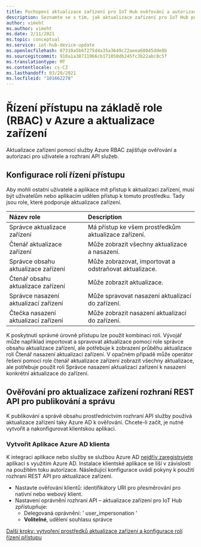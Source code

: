 ```yaml
---
title: Pochopení aktualizace zařízení pro IoT Hub ověřování a autorizaci | Microsoft Docs
description: Seznamte se s tím, jak aktualizace zařízení pro IoT Hub používá službu Azure RBAC k poskytování ověřování a autorizace pro uživatele a rozhraní API služeb.
author: vimeht
ms.author: vimeht
ms.date: 2/11/2021
ms.topic: conceptual
ms.service: iot-hub-device-update
ms.openlocfilehash: 07310a5b6f275d4a35a3649c22aeea68045dde8b
ms.sourcegitcommit: 910a1a38711966cb171050db245fc3b22abc8c5f
ms.translationtype: MT
ms.contentlocale: cs-CZ
ms.lasthandoff: 03/20/2021
ms.locfileid: "101662278"
---
```

# <a name="azure-role-based-access-control-rbac-and-device-update"></a>Řízení přístupu na základě role (RBAC) v Azure a aktualizace zařízení

Aktualizace zařízení pomocí služby Azure RBAC zajišťuje ověřování a autorizaci pro uživatele a rozhraní API služeb.

## <a name="configure-access-control-roles"></a>Konfigurace rolí řízení přístupu

Aby mohli ostatní uživatelé a aplikace mít přístup k aktualizaci zařízení, musí být uživatelům nebo aplikacím udělen přístup k tomuto prostředku. Tady jsou role, které podporuje aktualizace zařízení.

|   Název role   | Description  |
| :--------- | :---- |
|  Správce aktualizace zařízení | Má přístup ke všem prostředkům aktualizace zařízení.  |
|  Čtenář aktualizace zařízení| Může zobrazit všechny aktualizace a nasazení. |
|  Správce obsahu aktualizace zařízení | Může zobrazovat, importovat a odstraňovat aktualizace.  |
|  Čtenář obsahu aktualizace zařízení | Může zobrazit aktualizace.  |
|  Správce nasazení aktualizací zařízení | Může spravovat nasazení aktualizací do zařízení.|
|  Čtečka nasazení aktualizací zařízení| Může zobrazit nasazení aktualizací do zařízení. |

K poskytnutí správné úrovně přístupu lze použít kombinaci rolí. Vývojář může například importovat a spravovat aktualizace pomocí role správce obsahu aktualizace zařízení, ale potřebuje k zobrazení průběhu aktualizace roli Čtenář nasazení aktualizací zařízení. V opačném případě může operátor řešení pomocí role čtenář aktualizace zařízení zobrazit všechny aktualizace, ale potřebuje použít roli Správce nasazení aktualizací zařízení k nasazení konkrétní aktualizace do zařízení.


## <a name="authenticate-to-device-update-rest-apis-for-publishing-and-management"></a>Ověřování pro aktualizace zařízení rozhraní REST API pro publikování a správu

K publikování a správě obsahu prostřednictvím rozhraní API služby používá aktualizace zařízení taky Azure AD k ověřování. Chcete-li začít, je nutné vytvořit a nakonfigurovat klientskou aplikaci.

### <a name="create-client-azure-ad-app"></a>Vytvořit Aplikace Azure AD klienta

K integraci aplikace nebo služby se službou Azure AD [nejdřív zaregistrujete](https://docs.microsoft.com/azure/active-directory/develop/quickstart-register-app) aplikaci s využitím Azure AD. Instalace klientské aplikace se liší v závislosti na použitém toku autorizace.  Následující konfigurace uvádí pokyny k použití rozhraní REST API pro aktualizace zařízení.

* Nastavte ověřování klientů: identifikátory URI pro přesměrování pro nativní nebo webový klient.
* Nastavení oprávnění rozhraní API – aktualizace zařízení pro IoT Hub zpřístupňuje:
  * Delegovaná oprávnění: ' user_impersonation '
  * **Volitelné**, udělení souhlasu správce

[Další kroky: vytvoření prostředků aktualizace zařízení a konfigurace rolí řízení přístupu](./create-device-update-account.md)
